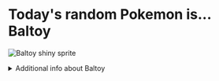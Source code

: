 # Today's random Pokemon is... Baltoy

![Baltoy shiny sprite](https://raw.githubusercontent.com/PokeAPI/sprites/master/sprites/pokemon/shiny/343.png)

<details>
<summary>Additional info about Baltoy</summary>

| srpite type | image |
|------|------|
| back_default | ![Baltoy back_default sprite](https://raw.githubusercontent.com/PokeAPI/sprites/master/sprites/pokemon/back/343.png) |
| back_shiny | ![Baltoy back_shiny sprite](https://raw.githubusercontent.com/PokeAPI/sprites/master/sprites/pokemon/back/shiny/343.png) |
| front_default | ![Baltoy front_default sprite](https://raw.githubusercontent.com/PokeAPI/sprites/master/sprites/pokemon/343.png) | </details>